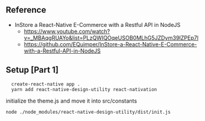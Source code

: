 ## Reference
- InStore a React-Native E-Commerce with a Restful API in NodeJS
  - https://www.youtube.com/watch?v=_MBAqgRUAYo&list=PLzQWIQOqeUSOB0MLhG5JZDym39lZPEp7l
  - https://github.com/EQuimper/InStore-a-React-Native-E-Commerce-with-a-Restful-API-in-NodeJS


## Setup [Part 1]
```
  create-react-native app .
  yarn add react-native-design-utility react-nativation
```
initialize the theme.js and move it into src/constants
```
node ./node_modules/react-native-design-utility/dist/init.js
```